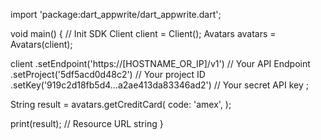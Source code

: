 import 'package:dart_appwrite/dart_appwrite.dart';

void main() { // Init SDK
  Client client = Client();
  Avatars avatars = Avatars(client);

  client
    .setEndpoint('https://[HOSTNAME_OR_IP]/v1') // Your API Endpoint
    .setProject('5df5acd0d48c2') // Your project ID
    .setKey('919c2d18fb5d4...a2ae413da83346ad2') // Your secret API key
  ;

  String result = avatars.getCreditCard(
    code: 'amex',
  );

  print(result); // Resource URL string
}